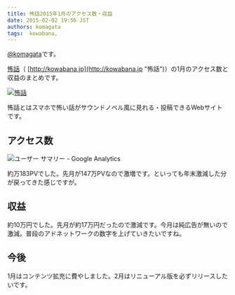 ```yaml
---
title: 怖話2015年1月のアクセス数・収益
date: 2015-02-02 19:56 JST
authors: komagata
tags:  kowabana, 
---
```

 [@komagata](http://twitter.com/komagata)です。

 [怖話](http://kowabana.jp "怖話")（ [http://kowabana.jp](http://kowabana.jp "怖話")）の1月のアクセス数と収益のまとめです。

[![怖話](http://i.gyazo.com/ff5b492d054535e070efa53593bbbc26.png)](http://kowabana.jp)

怖話とはスマホで怖い話がサウンドノベル風に見れる・投稿できるWebサイトです。

## アクセス数

![ユーザー サマリー - Google Analytics](http://i.gyazo.com/b263f7e65241e915fd24c92fa4b30397.png)

約万183PVでした。先月が147万PVなので激増です。といっても年末激減した分が戻ってきた感じですが。

## 収益

約10万円でした。先月が約17万円だったので激減です。今月は純広告が無いので激減。普段のアドネットワークの数字を上げていきたいですね。

## 今後

1月はコンテンツ拡充に費やしました。2月はリニューアル版を必ずリリースしたいです。